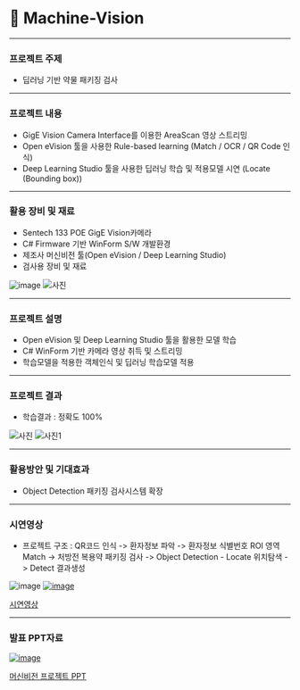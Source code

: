 # 📸 Machine-Vision
---
### 프로젝트 주제
- 딥러닝 기반 약물 패키징 검사

---
### 프로젝트 내용
- GigE Vision Camera Interface를 이용한 AreaScan 영상 스트리밍
- Open eVision 툴을 사용한 Rule-based learning (Match / OCR / QR Code 인식)
- Deep Learning Studio 툴을 사용한 딥러닝 학습 및 적용모델 시연 (Locate (Bounding box))

---
### 활용 장비 및 재료
- Sentech 133 POE GigE Vision카메라
- C# Firmware 기반 WinForm S/W 개발환경
- 제조사 머신비전 툴(Open eVision / Deep Learning Studio)
- 검사용 장비 및 재료
  
![image](https://github.com/kwanyeong/Machine-Vision/assets/124857002/3d5503cf-3614-40bd-a543-d05c04dc1538)
![사진](https://github.com/kwanyeong/Machine-Vision/assets/124857002/1dd7d669-85c8-4468-8ca4-1628875a3944)


---
### 프로젝트 설명
- Open eVision 및 Deep Learning Studio 툴을 활용한 모델 학습
- C# WinForm 기반 카메라 영상 취득 및 스트리밍
- 학습모델을 적용한 객체인식 및 딥러닝 학습모델 적용

---
### 프로젝트 결과
- 학습결과 : 정확도 100%

![사진](https://github.com/kwanyeong/Machine-Vision/assets/124857002/ded7fcad-dd79-4275-a657-b438f5d0a62c)
![사진1](https://github.com/kwanyeong/Machine-Vision/assets/124857002/669405b1-464d-4b5e-9a8e-0a35fb60320c)





---
### 활용방안 및 기대효과
- Object Detection 패키징 검사시스템 확장


---
### 시연영상
- 프로젝트 구조 : QR코드 인식 -> 환자정보 파악 -> 환자정보 식별번호 ROI 영역 Match -> 처방전 복용약 패키징 검사 -> Object Detection - Locate 위치탐색 -> Detect 결과생성

![image](https://github.com/kwanyeong/Machine-Vision/assets/124857002/6d0f373a-cbe9-4460-bf97-982b136b92e8)
[![image](https://github.com/kwanyeong/Machine-Vision/assets/124857002/67af54d5-5943-4bb3-aed6-b9d1464323d4)](https://www.youtube.com/watch?v=bYPGRWwtdWc)

[시연영상](https://www.youtube.com/watch?v=bYPGRWwtdWc)

---
### 발표 PPT자료
[![image](https://github.com/kwanyeong/Machine-Vision/assets/124857002/f7b2b9a4-f938-486f-82ca-6ca065e4aabd)](https://github.com/kwanyeong/Machine-Vision/files/15148029/default.pptx)



[머신비전 프로젝트 PPT](https://github.com/kwanyeong/Machine-Vision/files/15148029/default.pptx)
